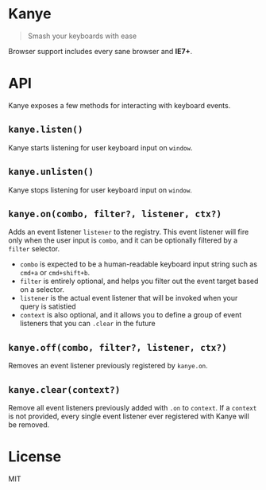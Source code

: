 # Kanye

> Smash your keyboards with ease

Browser support includes every sane browser and **IE7+**.

# API

Kanye exposes a few methods for interacting with keyboard events.


## `kanye.listen()`

Kanye starts listening for user keyboard input on `window`.

## `kanye.unlisten()`

Kanye stops listening for user keyboard input on `window`.

## `kanye.on(combo, filter?, listener, ctx?)`

Adds an event listener `listener` to the registry. This event listener will fire only when the user input is `combo`, and it can be optionally filtered by a `filter` selector.

- `combo` is expected to be a human-readable keyboard input string such as `cmd+a` or `cmd+shift+b`.
- `filter` is entirely optional, and helps you filter out the event target based on a selector.
- `listener` is the actual event listener that will be invoked when your query is satistied
- `context` is also optional, and it allows you to define a group of event listeners that you can `.clear` in the future

## `kanye.off(combo, filter?, listener, ctx?)`

Removes an event listener previously registered by `kanye.on`.

## `kanye.clear(context?)`

Remove all event listeners previously added with `.on` to `context`. If a `context` is not provided, every single event listener ever registered with Kanye will be removed.

# License

MIT
